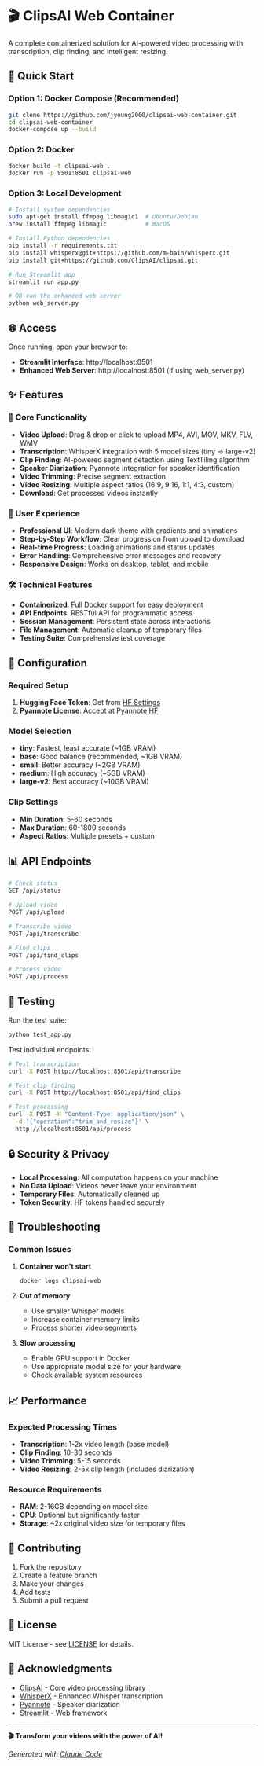 # 🎬 ClipsAI Web Container

A complete containerized solution for AI-powered video processing with transcription, clip finding, and intelligent resizing.

## 🚀 Quick Start

### Option 1: Docker Compose (Recommended)
```bash
git clone https://github.com/jyoung2000/clipsai-web-container.git
cd clipsai-web-container
docker-compose up --build
```

### Option 2: Docker
```bash
docker build -t clipsai-web .
docker run -p 8501:8501 clipsai-web
```

### Option 3: Local Development
```bash
# Install system dependencies
sudo apt-get install ffmpeg libmagic1  # Ubuntu/Debian
brew install ffmpeg libmagic           # macOS

# Install Python dependencies
pip install -r requirements.txt
pip install whisperx@git+https://github.com/m-bain/whisperx.git
pip install git+https://github.com/ClipsAI/clipsai.git

# Run Streamlit app
streamlit run app.py

# OR run the enhanced web server
python web_server.py
```

## 🌐 Access

Once running, open your browser to:
- **Streamlit Interface**: http://localhost:8501
- **Enhanced Web Server**: http://localhost:8501 (if using web_server.py)

## ✨ Features

### 🎯 Core Functionality
- **Video Upload**: Drag & drop or click to upload MP4, AVI, MOV, MKV, FLV, WMV
- **Transcription**: WhisperX integration with 5 model sizes (tiny → large-v2)
- **Clip Finding**: AI-powered segment detection using TextTiling algorithm
- **Speaker Diarization**: Pyannote integration for speaker identification
- **Video Trimming**: Precise segment extraction
- **Video Resizing**: Multiple aspect ratios (16:9, 9:16, 1:1, 4:3, custom)
- **Download**: Get processed videos instantly

### 🎨 User Experience
- **Professional UI**: Modern dark theme with gradients and animations
- **Step-by-Step Workflow**: Clear progression from upload to download
- **Real-time Progress**: Loading animations and status updates
- **Error Handling**: Comprehensive error messages and recovery
- **Responsive Design**: Works on desktop, tablet, and mobile

### 🛠️ Technical Features
- **Containerized**: Full Docker support for easy deployment
- **API Endpoints**: RESTful API for programmatic access
- **Session Management**: Persistent state across interactions
- **File Management**: Automatic cleanup of temporary files
- **Testing Suite**: Comprehensive test coverage

## 🔧 Configuration

### Required Setup
1. **Hugging Face Token**: Get from [HF Settings](https://huggingface.co/settings/tokens)
2. **Pyannote License**: Accept at [Pyannote HF](https://huggingface.co/pyannote/speaker-diarization-3.0)

### Model Selection
- **tiny**: Fastest, least accurate (~1GB VRAM)
- **base**: Good balance (recommended, ~1GB VRAM)
- **small**: Better accuracy (~2GB VRAM)
- **medium**: High accuracy (~5GB VRAM)
- **large-v2**: Best accuracy (~10GB VRAM)

### Clip Settings
- **Min Duration**: 5-60 seconds
- **Max Duration**: 60-1800 seconds
- **Aspect Ratios**: Multiple presets + custom

## 📊 API Endpoints

```bash
# Check status
GET /api/status

# Upload video
POST /api/upload

# Transcribe video
POST /api/transcribe

# Find clips
POST /api/find_clips

# Process video
POST /api/process
```

## 🧪 Testing

Run the test suite:
```bash
python test_app.py
```

Test individual endpoints:
```bash
# Test transcription
curl -X POST http://localhost:8501/api/transcribe

# Test clip finding
curl -X POST http://localhost:8501/api/find_clips

# Test processing
curl -X POST -H "Content-Type: application/json" \
  -d '{"operation":"trim_and_resize"}' \
  http://localhost:8501/api/process
```

## 🔒 Security & Privacy

- **Local Processing**: All computation happens on your machine
- **No Data Upload**: Videos never leave your environment
- **Temporary Files**: Automatically cleaned up
- **Token Security**: HF tokens handled securely

## 🚨 Troubleshooting

### Common Issues

1. **Container won't start**
   ```bash
   docker logs clipsai-web
   ```

2. **Out of memory**
   - Use smaller Whisper models
   - Increase container memory limits
   - Process shorter video segments

3. **Slow processing**
   - Enable GPU support in Docker
   - Use appropriate model size for your hardware
   - Check available system resources

## 📈 Performance

### Expected Processing Times
- **Transcription**: 1-2x video length (base model)
- **Clip Finding**: 10-30 seconds
- **Video Trimming**: 5-15 seconds
- **Video Resizing**: 2-5x clip length (includes diarization)

### Resource Requirements
- **RAM**: 2-16GB depending on model size
- **GPU**: Optional but significantly faster
- **Storage**: ~2x original video size for temporary files

## 🤝 Contributing

1. Fork the repository
2. Create a feature branch
3. Make your changes
4. Add tests
5. Submit a pull request

## 📄 License

MIT License - see [LICENSE](LICENSE) for details.

## 🙏 Acknowledgments

- [ClipsAI](https://github.com/ClipsAI/clipsai) - Core video processing library
- [WhisperX](https://github.com/m-bain/whisperx) - Enhanced Whisper transcription
- [Pyannote](https://github.com/pyannote/pyannote-audio) - Speaker diarization
- [Streamlit](https://streamlit.io/) - Web framework

---

**🎬 Transform your videos with the power of AI!**

*Generated with [Claude Code](https://claude.ai/code)*